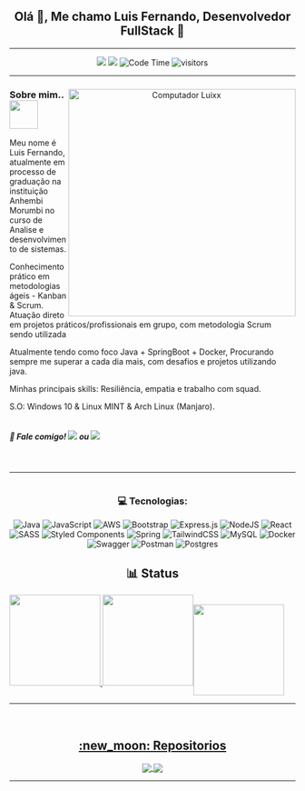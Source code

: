 <h2 align="center">Olá 👋, Me chamo Luis Fernando, Desenvolvedor FullStack 🚀</h2> 
<hr />


<div align="center"> 
  
[![](https://img.shields.io/badge/Linkedin-Manrriquezs-blue)](https://www.linkedin.com/in/manrriquezs/)
[![](https://img.shields.io/badge/Gmail-manrriquez.contato@gmail.com-blue)](mailto:manrriquez.contato@gmail.com)
![Code Time](http://img.shields.io/badge/Code%20Time-1%2C768%20hrs%2028%20mins-blue)
![visitors](https://visitor-badge.laobi.icu/badge?page_id=manrriquez.manrriquez)
<br />

<hr />

<div>
   <img src="https://raw.githubusercontent.com/MicaelliMedeiros/micaellimedeiros/master/image/computer-illustration.png" min-width="350px" max-width="370px" width="400px" align="right" alt="Computador Luixx">

 <h3 align="left">Sobre mim.. <img src="https://media.giphy.com/media/VgCDAzcKvsR6OM0uWg/giphy.gif" width="50"></h3>

<p align="left"> 
  Meu nome é Luis Fernando, atualmente em processo de graduação na instituição Anhembi Morumbi no curso de Analise e desenvolvimento de sistemas.
</p>
  
<p align="left">
     Conhecimento prático em metodologias ágeis - Kanban & Scrum.
  Atuação direto em projetos práticos/profissionais em grupo, com metodologia Scrum sendo utilizada
</p>

<p align="left">
  Atualmente tendo como foco Java + SpringBoot + Docker, Procurando sempre me superar a cada dia mais, com desafios e projetos utilizando java. 
</p>

<p align="left">
   Minhas principais skills:
  Resiliência, empatia e trabalho com squad.
</p>
  
<p align="left">
  S.O: Windows 10 & Linux MINT & Arch Linux (Manjaro).
</p>
 
<div align="left" style="display: flex;">
  
 <h5> 💬 Fale comigo!  <a href="https://t.me/Manrriquezs"><img src="https://img.shields.io/badge/-Telegram-0e76a8?style=flat-square&logo=Telegram&logoColor=white&link=https://t.me/Manrriquezs"></a> 
  ou
 <a href="https://api.whatsapp.com/send?phone=5511982395840&text=Ol%C3%A1%20Luis%20Fernando%2C%20Tudo%20bem%3F.%20Peguei%20seu%20numero%20pelo%20github%2C%20podemos%20conversar%20um%20momento%3F" alt="WhatsApp">
  <img src="https://img.shields.io/badge/-WhatsApp-25d366?style=flat-square&labelColor=25d366&logo=whatsapp&logoColor=white&link=https://api.whatsapp.com/send?phone=5511982395840&text=Ol%C3%A1%20Luis%20Fernando%2C%20Tudo%20bem%3F.%20Peguei%20seu%20numero%20pelo%20github%2C%20podemos%20conversar%20um%20momento%3F"/></a>
   
 </h5>
  
</div>
  
</div>
  
<br />

<hr />
  
  
  
# <h3> 💻 Tecnologias: </h3>
![Java](https://img.shields.io/badge/java-%23ED8B00.svg?style=for-the-badge&logo=java&logoColor=white) ![JavaScript](https://img.shields.io/badge/javascript-%23323330.svg?style=for-the-badge&logo=javascript&logoColor=%23F7DF1E) ![AWS](https://img.shields.io/badge/AWS-%23FF9900.svg?style=for-the-badge&logo=amazon-aws&logoColor=white) ![Bootstrap](https://img.shields.io/badge/bootstrap-%23563D7C.svg?style=for-the-badge&logo=bootstrap&logoColor=white) ![Express.js](https://img.shields.io/badge/express.js-%23404d59.svg?style=for-the-badge&logo=express&logoColor=%2361DAFB) ![NodeJS](https://img.shields.io/badge/node.js-6DA55F?style=for-the-badge&logo=node.js&logoColor=white) ![React](https://img.shields.io/badge/react-%2320232a.svg?style=for-the-badge&logo=react&logoColor=%2361DAFB) ![SASS](https://img.shields.io/badge/SASS-hotpink.svg?style=for-the-badge&logo=SASS&logoColor=white) ![Styled Components](https://img.shields.io/badge/styled--components-DB7093?style=for-the-badge&logo=styled-components&logoColor=white) ![Spring](https://img.shields.io/badge/spring-%236DB33F.svg?style=for-the-badge&logo=spring&logoColor=white) ![TailwindCSS](https://img.shields.io/badge/tailwindcss-%2338B2AC.svg?style=for-the-badge&logo=tailwind-css&logoColor=white) ![MySQL](https://img.shields.io/badge/mysql-%2300f.svg?style=for-the-badge&logo=mysql&logoColor=white) ![Docker](https://img.shields.io/badge/docker-%230db7ed.svg?style=for-the-badge&logo=docker&logoColor=white) ![Swagger](https://img.shields.io/badge/-Swagger-%23Clojure?style=for-the-badge&logo=swagger&logoColor=white) ![Postman](https://img.shields.io/badge/Postman-FF6C37?style=for-the-badge&logo=postman&logoColor=white) ![Postgres](https://img.shields.io/badge/postgres-%23316192.svg?style=for-the-badge&logo=postgresql&logoColor=white)


<h2 align="center"> 📊 Status </h2>

<div align="center" style="display: flex;">
 
  <div align="center" style="display: flex;">
    <a href="https://github.com/Manrriquez">
    <img height="160em" src="https://github-readme-stats.vercel.app/api?username=Manrriquez&show_icons=true&theme=dark&include_all_commits=true&count_private=true"/>
    <img height="160em" src="https://github-readme-stats.vercel.app/api/top-langs/?username=Manrriquez&layout=compact&langs_count=7&theme=dark"/>
</div>
<br />
<div align="center">
  <img height="160em" src="https://github-profile-trophy.vercel.app/?username=Manrriquez&theme=apprentice&no-frame=false&no-bg=true&margin-w=4"></img>
</div>
  
</div>
  
<hr />
<br />

<h2 align="center"> :new_moon:	Repositorios</h2>
  
<div align=center>
  <a href="https://github.com/Manrriquez/lara-crud">
    <img align="center" src="https://github-readme-stats.vercel.app/api/pin/?username=Manrriquez&repo=lara-crud&theme=dark" />
  </a>
  <a href="https://github.com/Manrriquez/laravue">
    <img align="center" src="https://github-readme-stats.vercel.app/api/pin/?username=Manrriquez&repo=laravue&theme=dark" />
  </a>
  
</div>

<hr />
  
  
  
  
  
  
  
